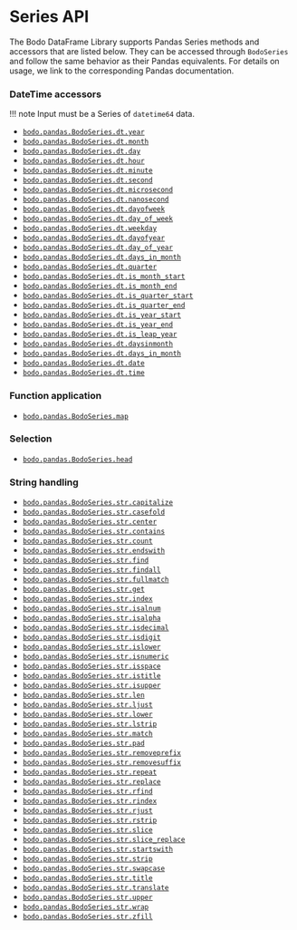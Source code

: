 # Series API
The Bodo DataFrame Library supports Pandas Series methods and accessors that are listed below. They can be accessed through `BodoSeries` and follow the same behavior as their Pandas equivalents. For details on usage, we link to the corresponding Pandas documentation.

### DateTime accessors

!!! note
	Input must be a Series of `datetime64` data.

- [`bodo.pandas.BodoSeries.dt.year`][bodoseriesdtyear] 
- [`bodo.pandas.BodoSeries.dt.month`][bodoseriesdtmonth] 
- [`bodo.pandas.BodoSeries.dt.day`][bodoseriesdtday] 
- [`bodo.pandas.BodoSeries.dt.hour`][bodoseriesdthour] 
- [`bodo.pandas.BodoSeries.dt.minute`][bodoseriesdtminute] 
- [`bodo.pandas.BodoSeries.dt.second`][bodoseriesdtsecond] 
- [`bodo.pandas.BodoSeries.dt.microsecond`][bodoseriesdtmicrosecond] 
- [`bodo.pandas.BodoSeries.dt.nanosecond`][bodoseriesdtnanosecond] 
- [`bodo.pandas.BodoSeries.dt.dayofweek`][bodoseriesdtdayofweek] 
- [`bodo.pandas.BodoSeries.dt.day_of_week`][bodoseriesdtday_of_week] 
- [`bodo.pandas.BodoSeries.dt.weekday`][bodoseriesdtweekday] 
- [`bodo.pandas.BodoSeries.dt.dayofyear`][bodoseriesdtdayofyear] 
- [`bodo.pandas.BodoSeries.dt.day_of_year`][bodoseriesdtday_of_year] 
- [`bodo.pandas.BodoSeries.dt.days_in_month`][bodoseriesdtdays_in_month] 
- [`bodo.pandas.BodoSeries.dt.quarter`][bodoseriesdtquarter]
- [`bodo.pandas.BodoSeries.dt.is_month_start`][bodoseriesdtis_month_start] 
- [`bodo.pandas.BodoSeries.dt.is_month_end`][bodoseriesdtis_month_end] 
- [`bodo.pandas.BodoSeries.dt.is_quarter_start`][bodoseriesdtis_quarter_start] 
- [`bodo.pandas.BodoSeries.dt.is_quarter_end`][bodoseriesdtis_quarter_end] 
- [`bodo.pandas.BodoSeries.dt.is_year_start`][bodoseriesdtis_year_start] 
- [`bodo.pandas.BodoSeries.dt.is_year_end`][bodoseriesdtis_year_end] 
- [`bodo.pandas.BodoSeries.dt.is_leap_year`][bodoseriesdtis_leap_year] 
- [`bodo.pandas.BodoSeries.dt.daysinmonth`][bodoseriesdtdaysinmonth] 
- [`bodo.pandas.BodoSeries.dt.days_in_month`][bodoseriesdtdays_in_month] 
- [`bodo.pandas.BodoSeries.dt.date`][bodoseriesdtdate] 
- [`bodo.pandas.BodoSeries.dt.time`][bodoseriesdttime] 


### Function application
- [`bodo.pandas.BodoSeries.map`][bodoseriesmap]

### Selection

- [`bodo.pandas.BodoSeries.head`][bodoserieshead]

### String handling

- [`bodo.pandas.BodoSeries.str.capitalize`][bodoseriesstrcapitalize]
- [`bodo.pandas.BodoSeries.str.casefold`][bodoseriesstrcasefold]
- [`bodo.pandas.BodoSeries.str.center`][bodoseriesstrcenter]
- [`bodo.pandas.BodoSeries.str.contains`][bodoseriesstrcontains]
- [`bodo.pandas.BodoSeries.str.count`][bodoseriesstrcount]
- [`bodo.pandas.BodoSeries.str.endswith`][bodoseriesstrendswith]
- [`bodo.pandas.BodoSeries.str.find`][bodoseriesstrfind]
- [`bodo.pandas.BodoSeries.str.findall`][bodoseriesstrfindall]
- [`bodo.pandas.BodoSeries.str.fullmatch`][bodoseriesstrfullmatch]
- [`bodo.pandas.BodoSeries.str.get`][bodoseriesstrget]
- [`bodo.pandas.BodoSeries.str.index`][bodoseriesstrindex]
- [`bodo.pandas.BodoSeries.str.isalnum`][bodoseriesstrisalnum]
- [`bodo.pandas.BodoSeries.str.isalpha`][bodoseriesstrisalpha]
- [`bodo.pandas.BodoSeries.str.isdecimal`][bodoseriesstrisdecimal]
- [`bodo.pandas.BodoSeries.str.isdigit`][bodoseriesstrisdigit]
- [`bodo.pandas.BodoSeries.str.islower`][bodoseriesstrislower]
- [`bodo.pandas.BodoSeries.str.isnumeric`][bodoseriesstrisnumeric]
- [`bodo.pandas.BodoSeries.str.isspace`][bodoseriesstrisspace]
- [`bodo.pandas.BodoSeries.str.istitle`][bodoseriesstristitle]
- [`bodo.pandas.BodoSeries.str.isupper`][bodoseriesstrisupper]
- [`bodo.pandas.BodoSeries.str.len`][bodoseriesstrlen]
- [`bodo.pandas.BodoSeries.str.ljust`][bodoseriesstrljust]
- [`bodo.pandas.BodoSeries.str.lower`][bodoseriesstrlower]
- [`bodo.pandas.BodoSeries.str.lstrip`][bodoseriesstrlstrip]
- [`bodo.pandas.BodoSeries.str.match`][bodoseriesstrmatch]
- [`bodo.pandas.BodoSeries.str.pad`][bodoseriesstrpad]
- [`bodo.pandas.BodoSeries.str.removeprefix`][bodoseriesstrremoveprefix]
- [`bodo.pandas.BodoSeries.str.removesuffix`][bodoseriesstrremovesuffix]
- [`bodo.pandas.BodoSeries.str.repeat`][bodoseriesstrrepeat]
- [`bodo.pandas.BodoSeries.str.replace`][bodoseriesstrreplace]
- [`bodo.pandas.BodoSeries.str.rfind`][bodoseriesstrrfind]
- [`bodo.pandas.BodoSeries.str.rindex`][bodoseriesstrrindex]
- [`bodo.pandas.BodoSeries.str.rjust`][bodoseriesstrrjust]
- [`bodo.pandas.BodoSeries.str.rstrip`][bodoseriesstrrstrip]
- [`bodo.pandas.BodoSeries.str.slice`][bodoseriesstrslice]
- [`bodo.pandas.BodoSeries.str.slice_replace`][bodoseriesstrslicereplace]
- [`bodo.pandas.BodoSeries.str.startswith`][bodoseriesstrstartswith]
- [`bodo.pandas.BodoSeries.str.strip`][bodoseriesstrstrip]
- [`bodo.pandas.BodoSeries.str.swapcase`][bodoseriesstrswapcase]
- [`bodo.pandas.BodoSeries.str.title`][bodoseriesstrtitle]
- [`bodo.pandas.BodoSeries.str.translate`][bodoseriesstrtranslate]
- [`bodo.pandas.BodoSeries.str.upper`][bodoseriesstrupper]
- [`bodo.pandas.BodoSeries.str.wrap`][bodoseriesstrwrap]
- [`bodo.pandas.BodoSeries.str.zfill`][bodoseriesstrzfill]


[bodoserieshead]: ../series/head.md
[bodoseriesmap]: ../series/map.md

[bodoseriesstrcapitalize]: https://pandas.pydata.org/docs/reference/api/pandas.Series.str.capitalize.html
[bodoseriesstrcasefold]: https://pandas.pydata.org/docs/reference/api/pandas.Series.str.casefold.html
[bodoseriesstrcenter]: https://pandas.pydata.org/docs/reference/api/pandas.Series.str.center.html
[bodoseriesstrcontains]: https://pandas.pydata.org/docs/reference/api/pandas.Series.str.contains.html
[bodoseriesstrcount]: https://pandas.pydata.org/docs/reference/api/pandas.Series.str.count.html
[bodoseriesstrendswith]: https://pandas.pydata.org/docs/reference/api/pandas.Series.str.endswith.html
[bodoseriesstrfind]: https://pandas.pydata.org/docs/reference/api/pandas.Series.str.find.html
[bodoseriesstrfindall]: https://pandas.pydata.org/docs/reference/api/pandas.Series.str.findall.html
[bodoseriesstrfullmatch]: https://pandas.pydata.org/docs/reference/api/pandas.Series.str.fullmatch.html
[bodoseriesstrget]: https://pandas.pydata.org/docs/reference/api/pandas.Series.str.get.html
[bodoseriesstrindex]: https://pandas.pydata.org/docs/reference/api/pandas.Series.str.index.html
[bodoseriesstrisalnum]: https://pandas.pydata.org/docs/reference/api/pandas.Series.str.isalnum.html
[bodoseriesstrisalpha]: https://pandas.pydata.org/docs/reference/api/pandas.Series.str.isalpha.html
[bodoseriesstrisdecimal]: https://pandas.pydata.org/docs/reference/api/pandas.Series.str.isdecimal.html
[bodoseriesstrisdigit]: https://pandas.pydata.org/docs/reference/api/pandas.Series.str.isdigit.html
[bodoseriesstrislower]: https://pandas.pydata.org/docs/reference/api/pandas.Series.str.islower.html
[bodoseriesstrisnumeric]: https://pandas.pydata.org/docs/reference/api/pandas.Series.str.isnumeric.html
[bodoseriesstrisspace]: https://pandas.pydata.org/docs/reference/api/pandas.Series.str.isspace.html
[bodoseriesstristitle]: https://pandas.pydata.org/docs/reference/api/pandas.Series.str.istitle.html
[bodoseriesstrisupper]: https://pandas.pydata.org/docs/reference/api/pandas.Series.str.isupper.html
[bodoseriesstrlen]: https://pandas.pydata.org/docs/reference/api/pandas.Series.str.len.html
[bodoseriesstrljust]: https://pandas.pydata.org/docs/reference/api/pandas.Series.str.ljust.html
[bodoseriesstrlower]: https://pandas.pydata.org/docs/reference/api/pandas.Series.str.lower.html
[bodoseriesstrlstrip]: https://pandas.pydata.org/docs/reference/api/pandas.Series.str.lstrip.html
[bodoseriesstrmatch]: https://pandas.pydata.org/docs/reference/api/pandas.Series.str.match.html
[bodoseriesstrpad]: https://pandas.pydata.org/docs/reference/api/pandas.Series.str.pad.html
[bodoseriesstrremoveprefix]: https://pandas.pydata.org/docs/reference/api/pandas.Series.str.removeprefix.html
[bodoseriesstrremovesuffix]: https://pandas.pydata.org/docs/reference/api/pandas.Series.str.removesuffix.html
[bodoseriesstrrepeat]: https://pandas.pydata.org/docs/reference/api/pandas.Series.str.repeat.html
[bodoseriesstrreplace]: https://pandas.pydata.org/docs/reference/api/pandas.Series.str.replace.html
[bodoseriesstrrfind]: https://pandas.pydata.org/docs/reference/api/pandas.Series.str.rfind.html
[bodoseriesstrrindex]: https://pandas.pydata.org/docs/reference/api/pandas.Series.str.rindex.html
[bodoseriesstrrjust]: https://pandas.pydata.org/docs/reference/api/pandas.Series.str.rjust.html
[bodoseriesstrrstrip]: https://pandas.pydata.org/docs/reference/api/pandas.Series.str.rstrip.html
[bodoseriesstrslice]: https://pandas.pydata.org/docs/reference/api/pandas.Series.str.slice.html
[bodoseriesstrslicereplace]: https://pandas.pydata.org/docs/reference/api/pandas.Series.str.slice_replace.html
[bodoseriesstrstartswith]: https://pandas.pydata.org/docs/reference/api/pandas.Series.str.startswith.html
[bodoseriesstrstrip]: https://pandas.pydata.org/docs/reference/api/pandas.Series.str.strip.html
[bodoseriesstrswapcase]: https://pandas.pydata.org/docs/reference/api/pandas.Series.str.swapcase.html
[bodoseriesstrtitle]: https://pandas.pydata.org/docs/reference/api/pandas.Series.str.title.html
[bodoseriesstrtranslate]: https://pandas.pydata.org/docs/reference/api/pandas.Series.str.translate.html
[bodoseriesstrupper]: https://pandas.pydata.org/docs/reference/api/pandas.Series.str.upper.html
[bodoseriesstrwrap]: https://pandas.pydata.org/docs/reference/api/pandas.Series.str.wrap.html
[bodoseriesstrzfill]: https://pandas.pydata.org/docs/reference/api/pandas.Series.str.zfill.html


[bodoseriesdtyear]: https://pandas.pydata.org/docs/reference/api/pandas.Series.dt.year.html
[bodoseriesdtmonth]: https://pandas.pydata.org/docs/reference/api/pandas.Series.dt.month.html
[bodoseriesdtday]: https://pandas.pydata.org/docs/reference/api/pandas.Series.dt.day.html
[bodoseriesdthour]: https://pandas.pydata.org/docs/reference/api/pandas.Series.dt.hour.html
[bodoseriesdtminute]: https://pandas.pydata.org/docs/reference/api/pandas.Series.dt.minute.html
[bodoseriesdtsecond]: https://pandas.pydata.org/docs/reference/api/pandas.Series.dt.second.html
[bodoseriesdtmicrosecond]: https://pandas.pydata.org/docs/reference/api/pandas.Series.dt.microsecond.html
[bodoseriesdtnanosecond]: https://pandas.pydata.org/docs/reference/api/pandas.Series.dt.nanosecond.html
[bodoseriesdtdayofweek]: https://pandas.pydata.org/docs/reference/api/pandas.Series.dt.dayofweek.html
[bodoseriesdtday_of_week]: https://pandas.pydata.org/docs/reference/api/pandas.Series.dt.dayofweek.html
[bodoseriesdtweekday]: https://pandas.pydata.org/docs/reference/api/pandas.Series.dt.weekday.html
[bodoseriesdtdayofyear]: https://pandas.pydata.org/docs/reference/api/pandas.Series.dt.dayofyear.html
[bodoseriesdtday_of_year]: https://pandas.pydata.org/docs/reference/api/pandas.Series.dt.dayofyear.html
[bodoseriesdtdays_in_month]: https://pandas.pydata.org/docs/reference/api/pandas.Series.dt.days_in_month.html
[bodoseriesdtquarter]: https://pandas.pydata.org/docs/reference/api/pandas.Series.dt.quarter.html
[bodoseriesdtis_month_start]: https://pandas.pydata.org/docs/reference/api/pandas.Series.dt.is_month_start.html
[bodoseriesdtis_month_end]: https://pandas.pydata.org/docs/reference/api/pandas.Series.dt.is_month_end.html
[bodoseriesdtis_quarter_start]: https://pandas.pydata.org/docs/reference/api/pandas.Series.dt.is_quarter_start.html
[bodoseriesdtis_quarter_end]: https://pandas.pydata.org/docs/reference/api/pandas.Series.dt.is_quarter_end.html
[bodoseriesdtis_year_start]: https://pandas.pydata.org/docs/reference/api/pandas.Series.dt.is_year_start.html
[bodoseriesdtis_year_end]: https://pandas.pydata.org/docs/reference/api/pandas.Series.dt.is_year_end.html
[bodoseriesdtis_leap_year]: https://pandas.pydata.org/docs/reference/api/pandas.Series.dt.is_leap_year.html
[bodoseriesdtdaysinmonth]: https://pandas.pydata.org/docs/reference/api/pandas.Series.dt.daysinmonth.html
[bodoseriesdtdays_in_month]: https://pandas.pydata.org/docs/reference/api/pandas.Series.dt.days_in_month.html
[bodoseriesdtdate]: https://pandas.pydata.org/docs/reference/api/pandas.Series.dt.date.html
[bodoseriesdttime]: https://pandas.pydata.org/docs/reference/api/pandas.Series.dt.time.html